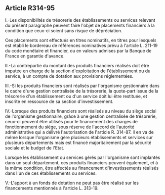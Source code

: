 ## Article R314-95

I.-Les disponibilités de trésorerie des établissements ou services relevant du présent paragraphe peuvent faire
l'objet de placements financiers à la condition que ceux-ci soient sans risque de dépréciation.


Ces placements sont effectués en titres nominatifs, en titres pour lesquels est établi le bordereau de
références nominatives prévu à l'article L. 211-19 du code monétaire et financier, ou en valeurs admises par
la Banque de France en garantie d'avance.

II.-La contrepartie du montant des produits financiers réalisés doit être imputée en charge de la section
d'exploitation de l'établissement ou du service, à un compte de dotation aux provisions réglementées.

III.-Si les produits financiers sont réalisés par l'organisme gestionnaire dans le cadre d'une gestion centralisée
de la trésorerie, la quote-part issue de la trésorerie d'un établissement ou d'un service doit lui être restituée, et
inscrite en ressource de sa section d'investissement.

IV.-Lorsque des produits financiers sont réalisés au niveau du siège social de l'organisme gestionnaire,
grâce à une gestion centralisée de trésorerie, ceux-ci peuvent être utilisés pour le financement des charges
de fonctionnement du siège, sous réserve de l'accord de l'autorité administrative qui a délivré l'autorisation
de l'article R. 314-87. Il en va de même lorsque l'organisme gère plusieurs établissements et services sur
plusieurs départements mais est financé majoritairement par la sécurité sociale et le budget de l'Etat.

Lorsque les établissement ou services gérés par l'organisme sont implantés dans un seul département,
ces produits financiers peuvent également, et à la même condition, être affectés au financement
d'investissements réalisés dans l'un de ces établissements ou services.

V.-L'apport à un fonds de dotation ne peut pas être réalisé sur les financements mentionnés à l'article L.
313-19.

